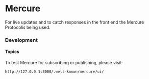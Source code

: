 # Mercure

For live updates and to catch responses in the front end the Mercure Protocolis being used.

### Development

#### Topics
To test Mercure for subscribing or publishing, please visit:
```
http://127.0.0.1:3000/.well-known/mercure/ui/
```